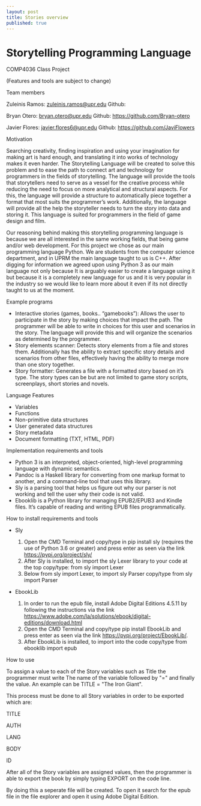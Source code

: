 ```yaml
---
layout: post
title: Stories overview
published: true
---
```

# Storytelling Programming Language
COMP4036 Class Project

(Features and tools are subject to change)

Team members

Zuleinis Ramos: zuleinis.ramos@upr.edu 
Github: 

Bryan Otero: bryan.otero@upr.edu
Github: https://github.com/Bryan-otero

Javier Flores: javier.flores6@upr.edu
Github: https://github.com/JaviFlowers

Motivation

  Searching creativity, finding inspiration and using your imagination for making art is hard enough, and translating it into works of technology makes it even harder. The Storytelling Language will be created to solve this problem and to ease the path to connect art and technology for programmers in the fields of storytelling. The language will provide the tools that storytellers need to serve as a vessel for the creative process while reducing the need to focus on more analytical and structural aspects. For this, the language will provide a structure to automatically piece together a format that most suits the programmer’s work. Additionally, the language will provide all the help the storyteller needs to turn the story into data and storing it. This language is suited for programmers in the field of game design and film.
  
Our reasoning behind making this storytelling programming language is because we are all interested in the same working fields, that being game and/or web development. For this project we chose as our main programming language Python. We are students from the computer science department, and in UPRM the main language taught to us is C++. After digging for information we agreed upon using Python 3 as our main language not only because It is arguably easier to create a language using it but because it is a completely new language for us and it is very popular in the industry so we would like to learn more about it even if its not directly taught to us at the moment.

Example programs

- Interactive stories (games, books.. “gamebooks”):
  Allows the user to participate in the story by making choices that impact the path. The programmer will be able to write in choices for this user and scenarios in the story. The language will provide this and will organize the scenarios as determined by the programmer.
- Story elements scanner: 
  Detects story elements from a file and stores them. Additionally has the ability to extract specific story details and scenarios from other files, effectively having the ability to merge more than one story together.
- Story formatter:
  Generates a file with a formatted story based on it’s type. The story types can be but are not limited to game story scripts, screenplays, short stories and novels.
  
Language Features

- Variables
- Functions
- Non-primitive data structures
- User generated data structures
- Story metadata 
- Document formatting (TXT, HTML, PDF)

Implementation requirements and tools

- Python 3
  is an interpreted, object-oriented, high-level programming language with dynamic semantics.
- Pandoc
  is a Haskell library for converting from one markup format to another, and a command-line tool that uses this library.
- Sly
  is a parsing tool that helps us figure out why our parser is not working and tell the user why their code is not valid.
- Ebooklib
  is a Python library for managing EPUB2/EPUB3 and Kindle files. It’s capable of reading and writing EPUB files programmatically.

How to install requirements and tools 

- Sly
  1. Open the CMD Terminal and copy/type in pip install sly (requires the use of Python 3.6 or greater) and press enter as seen via the link https://pypi.org/project/sly/
  2. After Sly is installed, to import the sly Lexer library to your code at the top copy/type: 
  from sly import Lexer
  3. Below from sly import Lexer, to import sly Parser copy/type
  from sly import Parser

- EbookLib
  1. In order to run the epub file, install Adobe Digital Editions 4.5.11 by following the instructions via the link https://www.adobe.com/la/solutions/ebook/digital-editions/download.html
  2. Open the CMD Terminal and copy/type pip install EbookLib and press enter as seen via the link https://pypi.org/project/EbookLib/.
  3. After EbookLib is installed, to import into the code copy/type
    from ebooklib import epub

How to use 

To assign a value to each of the Story variables such as Title the programmer must write The name of the variable followed by "=" and finally the value. An example can be TITLE = "The Iron Giant".

This process must be done to all Story variables in order to be exported which are:

TITLE

AUTH

LANG

BODY

ID

After all of the Story variables are assigned values, then the programmer is able to export the book by simply typing EXPORT on the code line.

By doing this a seperate file will be created. To open it search for the epub file in the file explorer and open it using Adobe Digital Edition.
